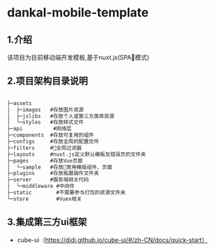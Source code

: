 # dankal-mobile-template

## 1.介绍
该项目为目前移动端开发模板,基于nuxt.js(SPA模式)

## 2.项目架构目录说明

```cmd

├─assets 
│  ├─images   #存放图片资源
│  ├─jslibs   #存放个人或第三方类库资源
│  └─styles   #存放样式文件
├─api          #网络层
├─components  #存放可复用的组件
├─configs     #存放全局的配置文件
├─filters     #全局过滤器
├─layouts     #nuxt.js定义默认模板及错误页的文件夹 
├─pages       #存放Vue页面
│  └─sample   #存放常用模版组件、页面
├─plugins     #存放拓展插件文件夹
├─server      #服务端相关代码
│  └─middleware #中间件
├─static        #不需要参与打包的资源文件夹
└─store         #Vuex相关


```

## 3.集成第三方ui框架

* cube-ui（https://didi.github.io/cube-ui/#/zh-CN/docs/quick-start）




